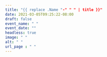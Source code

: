 ```yaml
---
title: "{{ replace .Name "-" " " | title }}"
date: 2021-03-05T09:25:22-08:00
draft: false
event_name: " "
event_date: ""
headless: true
image: " "
alt: " "
url_page : " "
---
```

